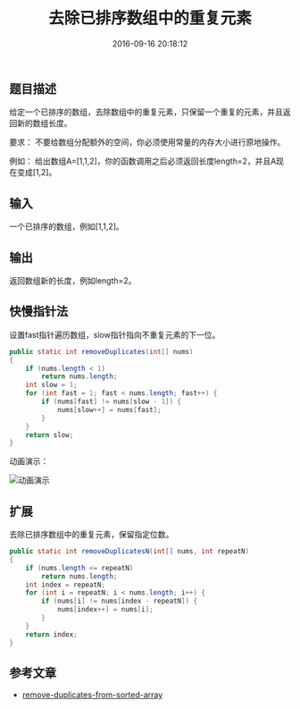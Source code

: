 ﻿---
title: 去除已排序数组中的重复元素
date: 2016-09-16 20:18:12
tags: [algorithm, LeetCode]
toc: true
categories: 算法
---

## 题目描述

给定一个已排序的数组，去除数组中的重复元素，只保留一个重复的元素，并且返回新的数组长度。

要求：
不要给数组分配额外的空间，你必须使用常量的内存大小进行原地操作。

例如：
给出数组A=[1,1,2]，你的函数调用之后必须返回长度length=2，并且A现在变成[1,2]。

## 输入

一个已排序的数组，例如[1,1,2]。

## 输出

返回数组新的长度，例如length=2。

## 快慢指针法

设置fast指针遍历数组，slow指针指向不重复元素的下一位。

<!--more-->

``` java
public static int removeDuplicates(int[] nums)
{
    if (nums.length < 1)
        return nums.length;
    int slow = 1;
    for (int fast = 1; fast < nums.length; fast++) {
        if (nums[fast] != nums[slow - 1]) {
            nums[slow++] = nums[fast];
        }
    }
    return slow;
}
```

动画演示：

![动画演示](http://img.blog.csdn.net/20160916210024639)

## 扩展
去除已排序数组中的重复元素，保留指定位数。
``` java
public static int removeDuplicatesN(int[] nums, int repeatN)
{
    if (nums.length <= repeatN)
        return nums.length;
    int index = repeatN;
    for (int i = repeatN; i < nums.length; i++) {
        if (nums[i] != nums[index - repeatN]) {
            nums[index++] = nums[i];
        }
    }
    return index;
}
```

## 参考文章

- [ remove-duplicates-from-sorted-array ](https://leetcode.com/problems/remove-duplicates-from-sorted-array/)